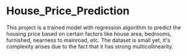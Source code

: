 # House_Price_Prediction
This project is a trained model with regression algorithm to predict the housing price based on certain factors like house area, bedrooms, furnished, nearness to mainroad, etc. The dataset is small yet, it's complexity arises due to the fact that it has strong multicollinearity. 
